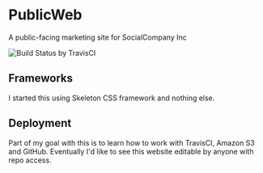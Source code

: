 # PublicWeb
A public-facing marketing site for SocialCompany Inc

![Build Status by TravisCI](https://travis-ci.org/SocialCompanyInc/PublicWeb.svg?branch=master)

## Frameworks
I started this using Skeleton CSS framework and nothing else.

## Deployment
Part of my goal with this is to learn how to work with TravisCI, Amazon S3 and GitHub. Eventually I'd like to see this website editable by anyone with repo access.
